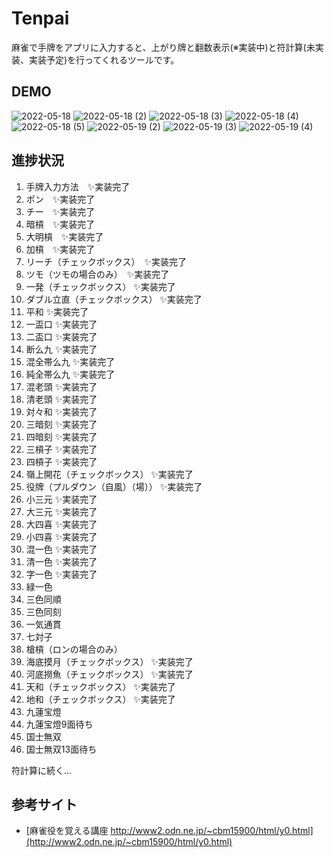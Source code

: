 ﻿
# Tenpai

麻雀で手牌をアプリに入力すると、上がり牌と翻数表示(※実装中)と符計算(未実装、実装予定)を行ってくれるツールです。

## DEMO

![2022-05-18](https://user-images.githubusercontent.com/7916855/169081796-a9f23b08-260f-44f8-b7a2-81204b32e1ab.png)
![2022-05-18 (2)](https://user-images.githubusercontent.com/7916855/169081694-faef92f3-630c-4235-ba20-eb6bb2c8a6d2.png)
![2022-05-18 (3)](https://user-images.githubusercontent.com/7916855/169081751-734b96d0-e4e2-4c28-94d9-0a7493c36b64.png)
![2022-05-18 (4)](https://user-images.githubusercontent.com/7916855/169081772-809440e0-ca1b-4d05-93d9-51afb3487f53.png)
![2022-05-18 (5)](https://user-images.githubusercontent.com/7916855/169081787-389928a9-a204-43ae-a3d1-cc7162215225.png)
![2022-05-19 (2)](https://user-images.githubusercontent.com/7916855/169081815-38ede3e0-a7a6-4c17-a311-60eb76319c8a.png)
![2022-05-19 (3)](https://user-images.githubusercontent.com/7916855/169081826-c51a72c6-10f4-4cfe-aeab-b7244d3b1e6f.png)
![2022-05-19 (4)](https://user-images.githubusercontent.com/7916855/169081837-477e363b-3bd7-4d51-b00f-09b784e29abe.png)

## 進捗状況

1. 手牌入力方法　✨実装完了
2. ポン　✨実装完了
3. チー　✨実装完了
4. 暗槓　✨実装完了
5. 大明槓　✨実装完了
6. 加槓　✨実装完了
7. リーチ（チェックボックス）　✨実装完了
8. ツモ（ツモの場合のみ）　✨実装完了
9. 一発（チェックボックス） ✨実装完了
10. ダブル立直（チェックボックス） ✨実装完了
11. 平和 ✨実装完了
12. 一盃口 ✨実装完了
13. 二盃口 ✨実装完了
14. 断么九 ✨実装完了
15. 混全帯么九 ✨実装完了
16. 純全帯么九 ✨実装完了
17. 混老頭 ✨実装完了
18. 清老頭 ✨実装完了
19. 対々和 ✨実装完了
20. 三暗刻 ✨実装完了
21. 四暗刻 ✨実装完了
22. 三槓子 ✨実装完了
23. 四槓子 ✨実装完了
24. 嶺上開花（チェックボックス） ✨実装完了
25. 役牌（プルダウン（自風）（場）） ✨実装完了
26. 小三元 ✨実装完了
27. 大三元 ✨実装完了
28. 大四喜 ✨実装完了
29. 小四喜 ✨実装完了
30. 混一色 ✨実装完了
31. 清一色 ✨実装完了
32. 字一色 ✨実装完了
33. 緑一色
34. 三色同順
35. 三色同刻
36. 一気通貫
37. 七対子
38. 槍槓（ロンの場合のみ）
39. 海底摸月（チェックボックス） ✨実装完了
40. 河底撈魚（チェックボックス） ✨実装完了
41. 天和（チェックボックス） ✨実装完了
42. 地和（チェックボックス） ✨実装完了
43. 九蓮宝燈
44. 九蓮宝燈9面待ち
45. 国士無双
46. 国士無双13面待ち

符計算に続く...

## 参考サイト

* [麻雀役を覚える講座 http://www2.odn.ne.jp/~cbm15900/html/y0.html](http://www2.odn.ne.jp/~cbm15900/html/y0.html)
